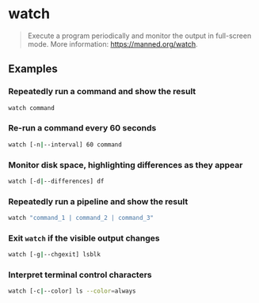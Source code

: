 # watch

> Execute a program periodically and monitor the output in full-screen mode. More information: <https://manned.org/watch>.

## Examples

### Repeatedly run a command and show the result

```bash
watch command
```

### Re-run a command every 60 seconds

```bash
watch [-n|--interval] 60 command
```

### Monitor disk space, highlighting differences as they appear

```bash
watch [-d|--differences] df
```

### Repeatedly run a pipeline and show the result

```bash
watch "command_1 | command_2 | command_3"
```

### Exit `watch` if the visible output changes

```bash
watch [-g|--chgexit] lsblk
```

### Interpret terminal control characters

```bash
watch [-c|--color] ls --color=always
```
